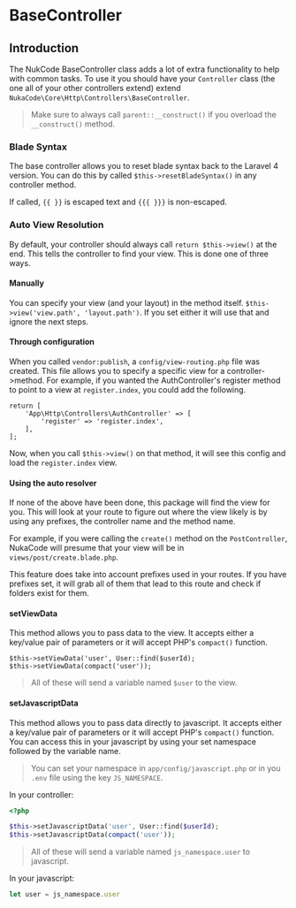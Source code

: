 # BaseController

## Introduction
The NukCode BaseController class adds a lot of extra functionality to help with common tasks.  To use it you should have 
your `Controller` class (the one all of your other controllers extend) extend `NukaCode\Core\Http\Controllers\BaseController`.

> Make sure to always call `parent::__construct()` if you overload the `__construct()` method.

### Blade Syntax
The base controller allows you to reset blade syntax back to the Laravel 4 version.  You can do this by called
`$this->resetBladeSyntax()` in any controller method.

If called, `{{ }}` is escaped text and `{{{ }}}` is non-escaped.

### Auto View Resolution
By default, your controller should always call `return $this->view()` at the end.  This tells the controller to find your 
view.  This is done one of three ways.

#### Manually
You can specify your view (and your layout) in the method itself.  `$this->view('view.path', 'layout.path')`.  If you set 
either it will use that and ignore the next steps.

#### Through configuration
When you called `vendor:publish`, a `config/view-routing.php` file was created.  This file allows you to specify a specific 
view for a controller->method.  For example, if you wanted the AuthController's register method to point to a view at 
`register.index`, you could add the following.

```
return [
    'App\Http\Controllers\AuthController' => [
        'register' => 'register.index',
    ],
];
```

Now, when you call `$this->view()` on that method, it will see this config and load the `register.index` view.

#### Using the auto resolver
If none of the above have been done, this package will find the view for you.  This will look at your route to figure out 
where the view likely is by using any prefixes, the controller name and the method name.

For example, if you were calling the `create()` method on the `PostController`, NukaCode will presume that your view will 
be in `views/post/create.blade.php`.

This feature does take into account prefixes used in your routes.  If you have prefixes set, it will grab all of them that 
lead to this route and check if folders exist for them.

#### setViewData
This method allows you to pass data to the view.  It accepts either a key/value pair of parameters or it will accept PHP's 
`compact()` function.

```
$this->setViewData('user', User::find($userId);
$this->setViewData(compact('user'));
```

> All of these will send a variable named `$user` to the view.

#### setJavascriptData
This method allows you to pass data directly to javascript.  It accepts either a key/value pair of parameters or it will accept PHP's 
`compact()` function.  You can access this in your javascript by using your set namespace followed by the variable name.

> You can set your namespace in `app/config/javascript.php` or in you `.env` file using the key `JS_NAMESPACE`.

In your controller:
```php
<?php

$this->setJavascriptData('user', User::find($userId);
$this->setJavascriptData(compact('user'));
```

> All of these will send a variable named `js_namespace.user` to javascript.

In your javascript:
```javascript
let user = js_namespace.user
````
